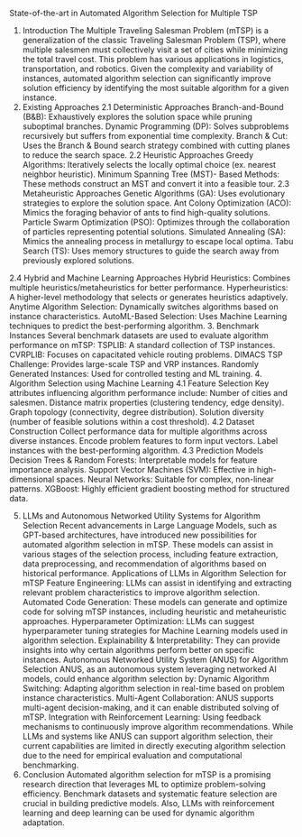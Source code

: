 State-of-the-art in Automated Algorithm Selection for Multiple TSP

1. Introduction
The Multiple Traveling Salesman Problem (mTSP) is a generalization of the classic Traveling Salesman Problem (TSP), where multiple salesmen must collectively visit a set of cities while minimizing the total travel cost. This problem has various applications in logistics, transportation, and robotics. Given the complexity and variability of instances, automated algorithm selection can significantly improve solution efficiency by identifying the most suitable algorithm for a given instance.
2. Existing Approaches
2.1 Deterministic Approaches
Branch-and-Bound (B&B): Exhaustively explores the solution space while pruning suboptimal branches.
Dynamic Programming (DP): Solves subproblems recursively but suffers from exponential time complexity.
Branch & Cut: Uses the Branch & Bound search strategy combined with cutting planes to reduce the search space.
2.2 Heuristic Approaches
Greedy Algorithms: Iteratively selects the locally optimal choice (ex. nearest neighbor heuristic).
Minimum Spanning Tree (MST)- Based Methods: These methods construct an MST and convert it into a feasible tour.
2.3 Metaheuristic Approaches
Genetic Algorithms (GA): Uses evolutionary strategies to explore the solution space.
Ant Colony Optimization (ACO): Mimics the foraging behavior of ants to find high-quality solutions.
Particle Swarm Optimization (PSO): Optimizes through the collaboration of particles representing potential solutions.
Simulated Annealing (SA): Mimics the annealing process in metallurgy to escape local optima.
Tabu Search (TS): Uses memory structures to guide the search away from previously explored solutions.

2.4 Hybrid and Machine Learning Approaches
Hybrid Heuristics: Combines multiple heuristics/metaheuristics for better performance.
Hyperheuristics: A higher-level methodology that selects or generates heuristics adaptively.
Anytime Algorithm Selection: Dynamically switches algorithms based on instance characteristics.
AutoML-Based Selection: Uses Machine Learning techniques to predict the best-performing algorithm.
3. Benchmark Instances
Several benchmark datasets are used to evaluate algorithm performance on mTSP:
TSPLIB: A standard collection of TSP instances.
CVRPLIB: Focuses on capacitated vehicle routing problems.
DIMACS TSP Challenge: Provides large-scale TSP and VRP instances.
Randomly Generated Instances: Used for controlled testing and ML training.
4. Algorithm Selection using Machine Learning
4.1 Feature Selection
Key attributes influencing algorithm performance include:
Number of cities and salesmen.
Distance matrix properties (clustering tendency, edge density).
Graph topology (connectivity, degree distribution).
Solution diversity (number of feasible solutions within a cost threshold).
4.2 Dataset Construction
Collect performance data for multiple algorithms across diverse instances.
Encode problem features to form input vectors.
Label instances with the best-performing algorithm.
4.3 Prediction Models
Decision Trees & Random Forests: Interpretable models for feature importance analysis.
Support Vector Machines (SVM): Effective in high-dimensional spaces.
Neural Networks: Suitable for complex, non-linear patterns.
XGBoost: Highly efficient gradient boosting method for structured data.

5. LLMs and Autonomous Networked Utility Systems for Algorithm Selection
Recent advancements in Large Language Models, such as GPT-based architectures, have introduced new possibilities for automated algorithm selection in mTSP. These models can assist in various stages of the selection process, including feature extraction, data preprocessing, and recommendation of algorithms based on historical performance.
Applications of LLMs in Algorithm Selection for mTSP
Feature Engineering: LLMs can assist in identifying and extracting relevant problem characteristics to improve algorithm selection.
Automated Code Generation: These models can generate and optimize code for solving mTSP instances, including heuristic and metaheuristic approaches.
Hyperparameter Optimization: LLMs can suggest hyperparameter tuning strategies for Machine Learning models used in algorithm selection.
Explainability & Interpretability: They can provide insights into why certain algorithms perform better on specific instances.
Autonomous Networked Utility System (ANUS) for Algorithm Selection
ANUS, as an autonomous system leveraging networked AI models, could enhance algorithm selection by:
Dynamic Algorithm Switching: Adapting algorithm selection in real-time based on problem instance characteristics.
Multi-Agent Collaboration: ANUS supports multi-agent decision-making, and it can enable distributed solving of mTSP.
Integration with Reinforcement Learning: Using feedback mechanisms to continuously improve algorithm recommendations.
While LLMs and systems like ANUS can support algorithm selection, their current capabilities are limited in directly executing algorithm selection due to the need for empirical evaluation and computational benchmarking.
6. Conclusion
Automated algorithm selection for mTSP is a promising research direction that leverages ML to optimize problem-solving efficiency. Benchmark datasets and systematic feature selection are crucial in building predictive models. Also, LLMs with reinforcement learning and deep learning can be used for dynamic algorithm adaptation.


